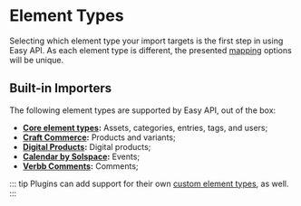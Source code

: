 # Element Types

Selecting which element type your import targets is the first step in using Easy API. As each element type is different, the presented [mapping](../feature-tour/field-mapping.md) options will be unique.

## Built-in Importers

The following element types are supported by Easy API, out of the box:

- **[Core element types](https://runwildstudio.co.nz/docs/4.x/elements.html):** Assets, categories, entries, tags, and users;
- **[Craft Commerce](https://plugins.runwildstudio.co.nz/commerce):** Products and variants;
- **[Digital Products](https://plugins.runwildstudio.co.nz/digital-products):** Digital products;
- **[Calendar by Solspace](https://plugins.runwildstudio.co.nz/calendar):** Events;
- **[Verbb Comments](https://plugins.runwildstudio.co.nz/comments):** Comments;

::: tip
Plugins can add support for their own [custom element types](../developers/element-types.md), as well.
:::
